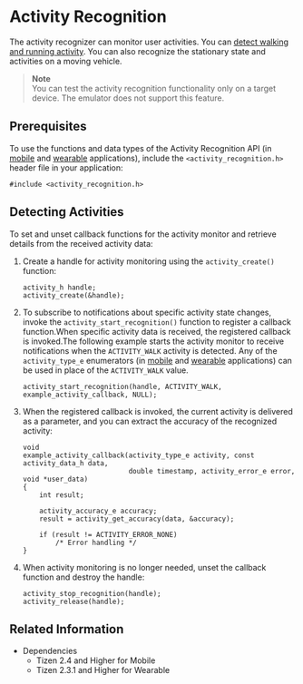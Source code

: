 # Activity Recognition

The activity recognizer can monitor user activities. You can [detect walking and running activity](#activity). You can also recognize the stationary state and activities on a moving vehicle.

> **Note**  
> You can test the activity recognition functionality only on a target device. The emulator does not support this feature.

## Prerequisites

To use the functions and data types of the Activity Recognition API (in [mobile](../../../../org.tizen.native.mobile.apireference/group__CAPI__CONTEXT__ACTIVITY__MODULE.html) and [wearable](../../../../org.tizen.native.wearable.apireference/group__CAPI__CONTEXT__ACTIVITY__MODULE.html) applications), include the `<activity_recognition.h>` header file in your application:

```
#include <activity_recognition.h>
```

<a name="activity"></a>
## Detecting Activities

To set and unset callback functions for the activity monitor and retrieve details from the received activity data:

1. Create a handle for activity monitoring using the `activity_create()` function:

    ```
    activity_h handle;
    activity_create(&handle);
    ```

2. To subscribe to notifications about specific activity state changes, invoke the `activity_start_recognition()` function to register a callback function.When specific activity data is received, the registered callback is invoked.The following example starts the activity monitor to receive notifications when the `ACTIVITY_WALK` activity is detected. Any of the `activity_type_e` enumerators (in [mobile](../../../../org.tizen.native.mobile.apireference/group__CAPI__CONTEXT__ACTIVITY__MODULE.html#gae17e97a1a51a9d5d5d8330f29f4a895d) and [wearable](../../../../org.tizen.native.wearable.apireference/group__CAPI__CONTEXT__ACTIVITY__MODULE.html#gae17e97a1a51a9d5d5d8330f29f4a895d) applications) can be used in place of the `ACTIVITY_WALK` value.

    ```
    activity_start_recognition(handle, ACTIVITY_WALK, example_activity_callback, NULL);
    ```

3. When the registered callback is invoked, the current activity is delivered as a parameter, and you can extract the accuracy of the recognized activity:

   ```
   void
   example_activity_callback(activity_type_e activity, const activity_data_h data,
                             double timestamp, activity_error_e error, void *user_data)
   {
       int result;

       activity_accuracy_e accuracy;
       result = activity_get_accuracy(data, &accuracy);

       if (result != ACTIVITY_ERROR_NONE)
           /* Error handling */
   }
   ```

4. When activity monitoring is no longer needed, unset the callback function and destroy the handle:

   ```
   activity_stop_recognition(handle);
   activity_release(handle);
   ```

## Related Information
* Dependencies
  - Tizen 2.4 and Higher for Mobile
  - Tizen 2.3.1 and Higher for Wearable
